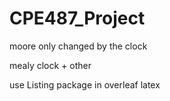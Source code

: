# CPE487_Project

moore only changed by the clock

mealy clock + other


use Listing package in overleaf latex
